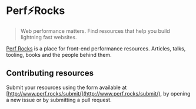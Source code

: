 # Perf:zap:Rocks
> Web performance matters. Find resources that help you build lightning fast websites.

<a href="http://www.perf.rocks">Perf Rocks</a> is a place for front-end performance resources. Articles, talks, tooling, books and the people behind them.

## Contributing resources

Submit your resources using the form available at [http://www.perf.rocks/submit/](http://www.perf.rocks/submit/), by opening a new issue or by submitting a pull request.

